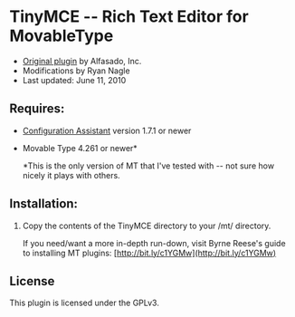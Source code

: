 # TinyMCE -- Rich Text Editor for MovableType
- [Original plugin](http://plugins.movabletype.org/tinymce/) by Alfasado, Inc.
- Modifications by Ryan Nagle
- Last updated: June 11, 2010

## Requires:

- [Configuration Assistant](http://github.com/byrnereese/mt-plugin-configassistant) version 1.7.1 or newer
- Movable Type 4.261 or newer*
    
    \*This is the only version of MT that I've tested with -- not sure how nicely it plays with others.

## Installation:

1. Copy the contents of the TinyMCE directory to your /mt/ directory. 

    If you need/want a more in-depth run-down, visit Byrne Reese's guide to installing MT plugins: [http://bit.ly/c1YGMw](http://bit.ly/c1YGMw)

## License

This plugin is licensed under the GPLv3.
